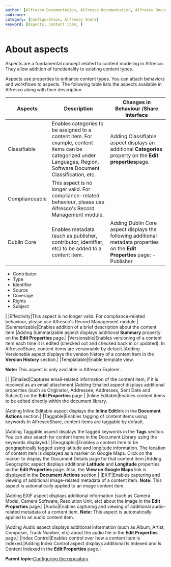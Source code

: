 ```yaml
---
author: [Alfresco Documentation, Alfresco Documentation, Alfresco Documentation]
audience: 
category: [Configuration, Alfresco Share]
keyword: [Aspects, content item, ]
---
```


# About aspects

Aspects are a fundamental concept related to content modeling in Alfresco. They allow addition of functionality to existing content types.

Aspects use properties to enhance content types. You can attach behaviors and workflows to aspects. The following table lists the aspects available in Alfresco along with their description.

|Aspects|Description|Changes in Behaviour /Share Interface|
|-------|-----------|-------------------------------------|
|Classifiable|Enables categories to be assigned to a content item. For example, content items can be categorized under Languages, Region, Software Document Classification, etc.|Adding Classifiable aspect displays an additional **Categories** property on the **Edit properties**page.|
|Complianceable|This aspect is no longer valid. For compliance-related behaviour, please use Alfresco's Record Management module.| |
|Dublin Core|Enables metadata \(such as publisher, contributor, identifier, etc\) to be added to a content item.|Adding Dublin Core aspect displays the following additional metadata properties on the **Edit Properties** page: -   Publisher
-   Contributor
-   Type
-   Identifier
-   Source
-   Coverage
-   Rights
-   Subject

|
|Effectivity|This aspect is no longer valid. For compliance-related behaviour, please use Alfresco's Record Management module.|
|Summarizable|Enables addition of a brief description about the content item.|Adding Summarizable aspect displays additional **Summary** property on the **Edit Properties** page.|
|Versionable|Enables versioning of a content item each time it is edited \(checked out and checked back in or updated\). In AlfrescoShare, content items are versionable by default.|Adding Versionable aspect displays the version history of a content item in the **Version History** section.|
|Templatable|Enable template view.

**Note:** This aspect is only available in Alfresco Explorer.

| |
|Emailed|Captures email-related information of the content item, if it is received as an email attachment.|Adding Emailed aspect displays additional properties \(such as Originator, Addressee, Addresses, Sent Date and Subject\) on the **Edit Properties** page.|
|Inline Editable|Enables content items to be edited directly within the document library.

|Adding Inline Editable aspect displays the **Inline Edit**link in the **Document Actions** section.|
|Taggable|Enables tagging of content items using keywords.In AlfrescoShare, content items are taggable by default.

|Adding Taggable aspect displays the tagged keywords in the **Tags** section. You can also search for content items in the Document Library using the keywords displayed.|
|Geographic|Enables a content item to be geographically tagged using latitude and longitude information. The location of content item is displayed as a marker on Google Maps. Click on the marker to display the Document Details page for that content item.|Adding Geographic aspect displays additional **Latitude** and **Longitude** properties on the **Edit Properties** page. Also, the **View on Google Maps** link is displayed in the **Document Actions** section.|
|EXIF|Enables capturing and viewing of additional image-related metadata of a content item. **Note:** This aspect is automatically applied to an image content item.

|Adding EXIF aspect displays additional information \(such as Camera Model, Camera Software, Resolution Unit, etc\) about the image in the **Edit Properties** page.|
|Audio|Enables capturing and viewing of additional audio-related metadata of a content item. **Note:** This aspect is automatically applied to an audio content item.

|Adding Audio aspect displays additional information \(such as Album, Artist, Composer, Track Number, etc\) about the audio file in the **Edit Properties** page.|
|Index Control|Enables control over how a content item is indexed.|Adding Index Control aspect displays additional Is Indexed and Is Content Indexed in the **Edit Properties** page.|

**Parent topic:**[Configuring the repository](../concepts/intro-core.md)

